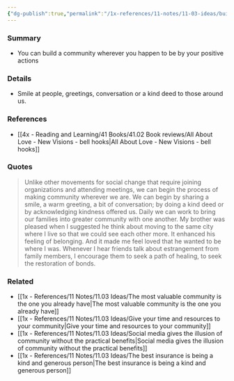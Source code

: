 ```yaml
---
{"dg-publish":true,"permalink":"/1x-references/11-notes/11-03-ideas/build-a-community-wherever-you-are/","title":"Build a community wherever you are","created":"2025-03-27T20:56:51.895+03:00","updated":"2025-04-10T10:34:26.180+03:00"}
---
```



### Summary
- You can build a community wherever you happen to be by your positive actions

### Details
- Smile at people, greetings, conversation or a kind deed to those around us.

### References
- [[4x - Reading and Learning/41 Books/41.02 Book reviews/All About Love - New Visions - bell hooks\|All About Love - New Visions - bell hooks]]

### Quotes
> Unlike other movements for social change that require joining organizations and attending meetings, we can begin the process of making community wherever we are. We can begin by sharing a smile, a warm greeting, a bit of conversation; by doing a kind deed or by acknowledging kindness offered us. Daily we can work to bring our families into greater community with one another. My brother was pleased when I suggested he think about moving to the same city where I live so that we could see each other more. It enhanced his feeling of belonging. And it made me feel loved that he wanted to be where I was. Whenever I hear friends talk about estrangement from family members, I encourage them to seek a path of healing, to seek the restoration of bonds.

### Related
- [[1x - References/11 Notes/11.03 Ideas/The most valuable community is the one you already have\|The most valuable community is the one you already have]]
- [[1x - References/11 Notes/11.03 Ideas/Give your time and resources to your community\|Give your time and resources to your community]]
- [[1x - References/11 Notes/11.03 Ideas/Social media gives the illusion of community without the practical benefits\|Social media gives the illusion of community without the practical benefits]]
- [[1x - References/11 Notes/11.03 Ideas/The best insurance is being a kind and generous person\|The best insurance is being a kind and generous person]]
